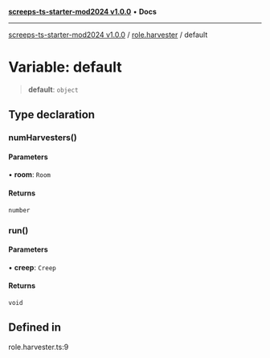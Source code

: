 [**screeps-ts-starter-mod2024 v1.0.0**](../../README.md) • **Docs**

***

[screeps-ts-starter-mod2024 v1.0.0](../../modules.md) / [role.harvester](../README.md) / default

# Variable: default

> **default**: `object`

## Type declaration

### numHarvesters()

#### Parameters

• **room**: `Room`

#### Returns

`number`

### run()

#### Parameters

• **creep**: `Creep`

#### Returns

`void`

## Defined in

role.harvester.ts:9
